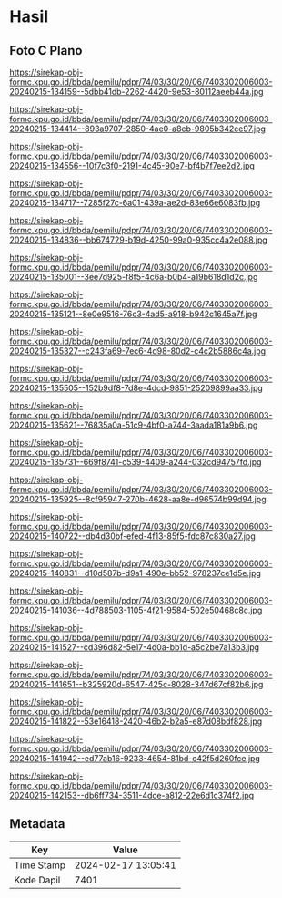 # Hasil

## Foto C Plano

https://sirekap-obj-formc.kpu.go.id/bbda/pemilu/pdpr/74/03/30/20/06/7403302006003-20240215-134159--5dbb41db-2262-4420-9e53-80112aeeb44a.jpg

https://sirekap-obj-formc.kpu.go.id/bbda/pemilu/pdpr/74/03/30/20/06/7403302006003-20240215-134414--893a9707-2850-4ae0-a8eb-9805b342ce97.jpg

https://sirekap-obj-formc.kpu.go.id/bbda/pemilu/pdpr/74/03/30/20/06/7403302006003-20240215-134556--10f7c3f0-2191-4c45-90e7-bf4b7f7ee2d2.jpg

https://sirekap-obj-formc.kpu.go.id/bbda/pemilu/pdpr/74/03/30/20/06/7403302006003-20240215-134717--7285f27c-6a01-439a-ae2d-83e66e6083fb.jpg

https://sirekap-obj-formc.kpu.go.id/bbda/pemilu/pdpr/74/03/30/20/06/7403302006003-20240215-134836--bb674729-b19d-4250-99a0-935cc4a2e088.jpg

https://sirekap-obj-formc.kpu.go.id/bbda/pemilu/pdpr/74/03/30/20/06/7403302006003-20240215-135001--3ee7d925-f8f5-4c6a-b0b4-a19b618d1d2c.jpg

https://sirekap-obj-formc.kpu.go.id/bbda/pemilu/pdpr/74/03/30/20/06/7403302006003-20240215-135121--8e0e9516-76c3-4ad5-a918-b942c1645a7f.jpg

https://sirekap-obj-formc.kpu.go.id/bbda/pemilu/pdpr/74/03/30/20/06/7403302006003-20240215-135327--c243fa69-7ec6-4d98-80d2-c4c2b5886c4a.jpg

https://sirekap-obj-formc.kpu.go.id/bbda/pemilu/pdpr/74/03/30/20/06/7403302006003-20240215-135505--152b9df8-7d8e-4dcd-9851-25209899aa33.jpg

https://sirekap-obj-formc.kpu.go.id/bbda/pemilu/pdpr/74/03/30/20/06/7403302006003-20240215-135621--76835a0a-51c9-4bf0-a744-3aada181a9b6.jpg

https://sirekap-obj-formc.kpu.go.id/bbda/pemilu/pdpr/74/03/30/20/06/7403302006003-20240215-135731--669f8741-c539-4409-a244-032cd94757fd.jpg

https://sirekap-obj-formc.kpu.go.id/bbda/pemilu/pdpr/74/03/30/20/06/7403302006003-20240215-135925--8cf95947-270b-4628-aa8e-d96574b99d94.jpg

https://sirekap-obj-formc.kpu.go.id/bbda/pemilu/pdpr/74/03/30/20/06/7403302006003-20240215-140722--db4d30bf-efed-4f13-85f5-fdc87c830a27.jpg

https://sirekap-obj-formc.kpu.go.id/bbda/pemilu/pdpr/74/03/30/20/06/7403302006003-20240215-140831--d10d587b-d9a1-490e-bb52-978237ce1d5e.jpg

https://sirekap-obj-formc.kpu.go.id/bbda/pemilu/pdpr/74/03/30/20/06/7403302006003-20240215-141036--4d788503-1105-4f21-9584-502e50468c8c.jpg

https://sirekap-obj-formc.kpu.go.id/bbda/pemilu/pdpr/74/03/30/20/06/7403302006003-20240215-141527--cd396d82-5e17-4d0a-bb1d-a5c2be7a13b3.jpg

https://sirekap-obj-formc.kpu.go.id/bbda/pemilu/pdpr/74/03/30/20/06/7403302006003-20240215-141651--b325920d-6547-425c-8028-347d67cf82b6.jpg

https://sirekap-obj-formc.kpu.go.id/bbda/pemilu/pdpr/74/03/30/20/06/7403302006003-20240215-141822--53e16418-2420-46b2-b2a5-e87d08bdf828.jpg

https://sirekap-obj-formc.kpu.go.id/bbda/pemilu/pdpr/74/03/30/20/06/7403302006003-20240215-141942--ed77ab16-9233-4654-81bd-c42f5d260fce.jpg

https://sirekap-obj-formc.kpu.go.id/bbda/pemilu/pdpr/74/03/30/20/06/7403302006003-20240215-142153--db6ff734-3511-4dce-a812-22e6d1c374f2.jpg


## Metadata

| Key        | Value               |
| ---------- | ------------------- |
| Time Stamp | 2024-02-17 13:05:41 |
| Kode Dapil | 7401                |



